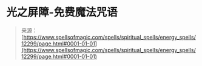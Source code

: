 <!--yml

类别：未分类

日期：2024年6月12日18:49:55

-->

# 光之屏障-免费魔法咒语

> 来源：[https://www.spellsofmagic.com/spells/spiritual_spells/energy_spells/12299/page.html#0001-01-01](https://www.spellsofmagic.com/spells/spiritual_spells/energy_spells/12299/page.html#0001-01-01)
